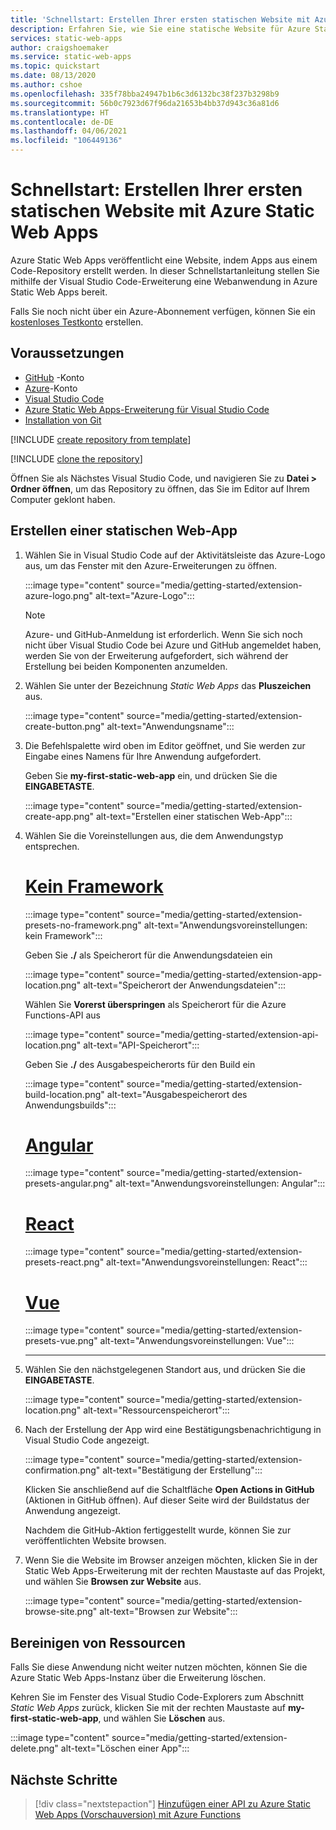 ```yaml
---
title: 'Schnellstart: Erstellen Ihrer ersten statischen Website mit Azure Static Web Apps'
description: Erfahren Sie, wie Sie eine statische Website für Azure Static Web Apps bereitstellen.
services: static-web-apps
author: craigshoemaker
ms.service: static-web-apps
ms.topic: quickstart
ms.date: 08/13/2020
ms.author: cshoe
ms.openlocfilehash: 335f78bba24947b1b6c3d6132bc38f237b3298b9
ms.sourcegitcommit: 56b0c7923d67f96da21653b4bb37d943c36a81d6
ms.translationtype: HT
ms.contentlocale: de-DE
ms.lasthandoff: 04/06/2021
ms.locfileid: "106449136"
---
```

# <a name="quickstart-building-your-first-static-site-with-azure-static-web-apps"></a>Schnellstart: Erstellen Ihrer ersten statischen Website mit Azure Static Web Apps

Azure Static Web Apps veröffentlicht eine Website, indem Apps aus einem Code-Repository erstellt werden. In dieser Schnellstartanleitung stellen Sie mithilfe der Visual Studio Code-Erweiterung eine Webanwendung in Azure Static Web Apps bereit.

Falls Sie noch nicht über ein Azure-Abonnement verfügen, können Sie ein [kostenloses Testkonto](https://azure.microsoft.com/free) erstellen.

## <a name="prerequisites"></a>Voraussetzungen

- [GitHub](https://github.com) -Konto
- [Azure](https://portal.azure.com)-Konto
- [Visual Studio Code](https://code.visualstudio.com)
- [Azure Static Web Apps-Erweiterung für Visual Studio Code](https://marketplace.visualstudio.com/items?itemName=ms-azuretools.vscode-azurestaticwebapps)
- [Installation von Git](https://www.git-scm.com/downloads)

[!INCLUDE [create repository from template](../../includes/static-web-apps-get-started-create-repo.md)]

[!INCLUDE [clone the repository](../../includes/static-web-apps-get-started-clone-repo.md)]

Öffnen Sie als Nächstes Visual Studio Code, und navigieren Sie zu **Datei > Ordner öffnen**, um das Repository zu öffnen, das Sie im Editor auf Ihrem Computer geklont haben.

## <a name="create-a-static-web-app"></a>Erstellen einer statischen Web-App

1. Wählen Sie in Visual Studio Code auf der Aktivitätsleiste das Azure-Logo aus, um das Fenster mit den Azure-Erweiterungen zu öffnen.

    :::image type="content" source="media/getting-started/extension-azure-logo.png" alt-text="Azure-Logo":::

    > [!NOTE]
    > Azure- und GitHub-Anmeldung ist erforderlich. Wenn Sie sich noch nicht über Visual Studio Code bei Azure und GitHub angemeldet haben, werden Sie von der Erweiterung aufgefordert, sich während der Erstellung bei beiden Komponenten anzumelden.

1. Wählen Sie unter der Bezeichnung _Static Web Apps_ das **Pluszeichen** aus.

    :::image type="content" source="media/getting-started/extension-create-button.png" alt-text="Anwendungsname":::

1. Die Befehlspalette wird oben im Editor geöffnet, und Sie werden zur Eingabe eines Namens für Ihre Anwendung aufgefordert.

    Geben Sie **my-first-static-web-app** ein, und drücken Sie die **EINGABETASTE**.

    :::image type="content" source="media/getting-started/extension-create-app.png" alt-text="Erstellen einer statischen Web-App":::

1. Wählen Sie die Voreinstellungen aus, die dem Anwendungstyp entsprechen.

    # <a name="no-framework"></a>[Kein Framework](#tab/vanilla-javascript)
    :::image type="content" source="media/getting-started/extension-presets-no-framework.png" alt-text="Anwendungsvoreinstellungen: kein Framework":::

    Geben Sie **./** als Speicherort für die Anwendungsdateien ein

    :::image type="content" source="media/getting-started/extension-app-location.png" alt-text="Speicherort der Anwendungsdateien":::

    Wählen Sie **Vorerst überspringen** als Speicherort für die Azure Functions-API aus

    :::image type="content" source="media/getting-started/extension-api-location.png" alt-text="API-Speicherort":::

    Geben Sie **./** des Ausgabespeicherorts für den Build ein

    :::image type="content" source="media/getting-started/extension-build-location.png" alt-text="Ausgabespeicherort des Anwendungsbuilds":::

    # <a name="angular"></a>[Angular](#tab/angular)

    :::image type="content" source="media/getting-started/extension-presets-angular.png" alt-text="Anwendungsvoreinstellungen: Angular":::

    # <a name="react"></a>[React](#tab/react)

    :::image type="content" source="media/getting-started/extension-presets-react.png" alt-text="Anwendungsvoreinstellungen: React":::

    # <a name="vue"></a>[Vue](#tab/vue)

    :::image type="content" source="media/getting-started/extension-presets-vue.png" alt-text="Anwendungsvoreinstellungen: Vue":::

    ---

1. Wählen Sie den nächstgelegenen Standort aus, und drücken Sie die **EINGABETASTE**.

    :::image type="content" source="media/getting-started/extension-location.png" alt-text="Ressourcenspeicherort":::

1. Nach der Erstellung der App wird eine Bestätigungsbenachrichtigung in Visual Studio Code angezeigt.

    :::image type="content" source="media/getting-started/extension-confirmation.png" alt-text="Bestätigung der Erstellung":::

    Klicken Sie anschließend auf die Schaltfläche **Open Actions in GitHub** (Aktionen in GitHub öffnen). Auf dieser Seite wird der Buildstatus der Anwendung angezeigt.

    Nachdem die GitHub-Aktion fertiggestellt wurde, können Sie zur veröffentlichten Website browsen.

1. Wenn Sie die Website im Browser anzeigen möchten, klicken Sie in der Static Web Apps-Erweiterung mit der rechten Maustaste auf das Projekt, und wählen Sie **Browsen zur Website** aus.

    :::image type="content" source="media/getting-started/extension-browse-site.png" alt-text="Browsen zur Website":::

## <a name="clean-up-resources"></a>Bereinigen von Ressourcen

Falls Sie diese Anwendung nicht weiter nutzen möchten, können Sie die Azure Static Web Apps-Instanz über die Erweiterung löschen.

Kehren Sie im Fenster des Visual Studio Code-Explorers zum Abschnitt _Static Web Apps_ zurück, klicken Sie mit der rechten Maustaste auf **my-first-static-web-app**, und wählen Sie **Löschen** aus.

:::image type="content" source="media/getting-started/extension-delete.png" alt-text="Löschen einer App":::

## <a name="next-steps"></a>Nächste Schritte

> [!div class="nextstepaction"]
> [Hinzufügen einer API zu Azure Static Web Apps (Vorschauversion) mit Azure Functions](add-api.md)
